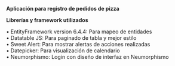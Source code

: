 <b>Aplicación para registro de pedidos de pizza</b>

<b>Librerías y framework utilizados</b>

•	EntityFramework version 6.4.4: Para mapeo de entidades <br>
•	Datatable JS: Para paginado de tabla y mejor estilo<br>
•	Sweet Alert: Para mostrar alertas de acciones realizadas<br>
•	Datepicker: Para visualización de calendario<br>
•	Neumorphismo: Login con diseño de interfaz en Neumorphismo<br>
